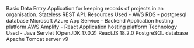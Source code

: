 Basic Data Entry Application for keeping records of projects in an organisation.
Stateless REST API.
Resources Used - 
	AWS RDS - postgresql database
	Microsoft Azure App Service - Backend Application hosting platform
	AWS Amplify - React Application hosting platform
Technology Used - 
	Java Servlet (OpenJDK 17.0.2)
	ReactJS 18.2.0
	PostgreSQL database
	Apache Tomcat server v9